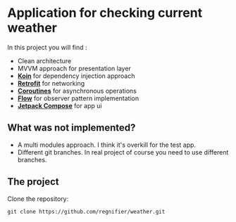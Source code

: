 # Application for checking current weather

In this project you will find :

* Clean architecture
* MVVM approach for presentation layer
* **[Koin](https://insert-koin.io/)** for dependency injection approach
* **[Retrofit](https://square.github.io/retrofit/)** for networking
* **[Coroutines](https://kotlinlang.org/docs/coroutines-overview.html)** for asynchronous operations
* **[Flow](https://kotlinlang.org/docs/flow.html)** for observer pattern implementation
* **[Jetpack Compose](https://developer.android.com/jetpack/compose)** for app ui

## What was not implemented?

* A multi modules approach. I think it's overkill for the test app.
* Different git branches. In real project of course you need to use different branches.

## The project

Clone the repository:

```
git clone https://github.com/regnifier/weather.git
```
